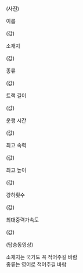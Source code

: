 (사진)  

이름

(값)

소재지

(값)

종류

(값)

트랙 길이

(값)

운행 시간

(값)

최고 속력

(값)

최고 높이

(값)

강하횟수

(값)

최대중력가속도

(값)

  
(탑승동영상)

소재지는 국가도 꼭 적어주길 바람  
종류는 영어로 적어주길 바람

